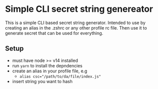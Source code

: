 # Simple CLI secret string genereator

This is a simple CLI based secret string generator. Intended to use by creating an alias in the .zshrc or any other profile rc file. Then use it to generate secret that can be used for everything.

## Setup

- must have node >= v14 installed
- run `yarn` to install the depndencies
- create an alias in your profile file, e.g
  - `alias csc="/path/to/da/file/index.js"`
- insert string you want to hash
